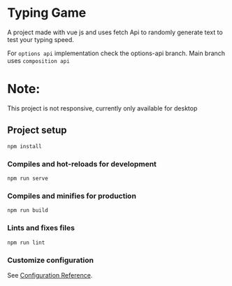 # Typing Game
A project made with vue js and uses fetch Api to randomly
generate text to test your typing speed.

For ```options api``` implementation check the options-api branch.
Main branch uses ```composition api```
# Note:
This project is not responsive, currently only available for desktop

## Project setup
```
npm install
```

### Compiles and hot-reloads for development
```
npm run serve
```

### Compiles and minifies for production
```
npm run build
```

### Lints and fixes files
```
npm run lint
```

### Customize configuration
See [Configuration Reference](https://cli.vuejs.org/config/).
